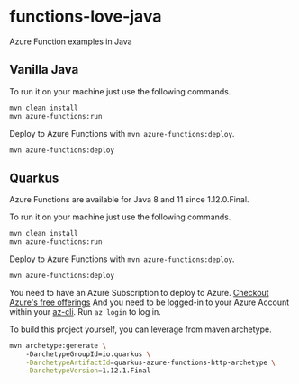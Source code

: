 # functions-love-java

Azure Function examples in Java

## Vanilla Java

To run it on your machine just use the following commands.

```bash
mvn clean install
mvn azure-functions:run
```

Deploy to Azure Functions with `mvn azure-functions:deploy`.

```bash
mvn azure-functions:deploy
```

## Quarkus

Azure Functions are available for Java 8 and 11 since 1.12.0.Final.

To run it on your machine just use the following commands.

```bash
mvn clean install
mvn azure-functions:run
```

Deploy to Azure Functions with `mvn azure-functions:deploy`.

```bash
mvn azure-functions:deploy
```

You need to have an Azure Subscription to deploy to Azure. [Checkout Azure's free offerings](https://aka.ms/az-free)
And you need to be logged-in to your Azure Account within your [az-cli](https://aka.ms/install-az-cli). Run `az login` to log in.

To build this project yourself, you can leverage from maven archetype.

```bash
mvn archetype:generate \                    
    -DarchetypeGroupId=io.quarkus \
    -DarchetypeArtifactId=quarkus-azure-functions-http-archetype \
    -DarchetypeVersion=1.12.1.Final
```
